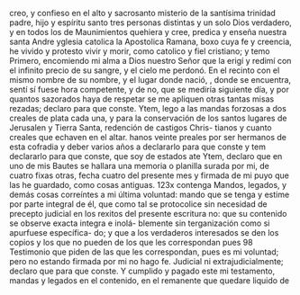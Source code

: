 creo, y confieso en el alto y sacrosanto misterio de la santísima trinidad padre, hijo y espíritu santo tres personas distintas
y un solo Dios verdadero, y en todos los de Maunimientos quehiera
y cree, predica y enseña nuestra santa Andre yglesia catolica
la Apostolica Ramana, boxo cuya fe y creencia, he vivido y
protesto vivir y morir, como catolico y fiel cristiano; y temo
Primero, encomiendo mi alma a Dios nuestro Señor que la erigí y redimí con el infinito precio de su sangre, y el cielo me perdonó.
En el recinto con el mismo nombre de su nombre, y el lugar donde nació, , donde se encuentra,
sentí sí fuese hora competente, y de no, que se mediría siguiente día, y por quantos sazorados haya de respetar se me apliquen otras tantas misas rezadas; declaro para que conste.
Ytem, lego a las mandas forzosas a dos creales de plata cada una, y para la conservación de los santos lugares de Jerusalen y Tierra Santa, redención de castigos Chris- tianos y cuanto creales que echaven en el altar.
hanos veinte preales por ser hermanos de esta cofradia
y deber varios años a declararlo para que conste
y tem declararlo para que conste, que soy de estados ate
Ytem, declaro que en uno de mis Bautes se hallara una memoria o planilla surada por mi, de cuatro fixas otras, fecha cuatro del presente mes y firmada de mi puyo que las he guardado, como cosas antiguas.
123x
contenga Mandos, legados, y demás cosas
correíntes
a mi última voluntad: mando que se tenga y estime por parte
integral de él, que como tal se protocolice sin necesidad de
precepto judicial en los rexitos del presente escritura
no: que su contenido se observe exacta integra e inolá- blemente sin terganización como si apurfuese específica- do; y que a los verdaderos interesados se den los copios y los que no pueden de los que les correspondan pues 98
Testimonio que piden de las que les correspondan, pues es mi voluntad; pero no estando firmada por mi no hago fe. Judicial ni extrajudicialmente; declaro que para que conste.
Y cumplido y pagado este mi testamento, mandas y legados
en el contenido, en el remanente que quedare liquido de